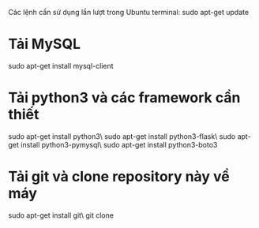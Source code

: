 Các lệnh cần sử dụng lần lượt trong Ubuntu terminal:
sudo apt-get update

# Tải MySQL
sudo apt-get install mysql-client

# Tải python3 và các framework cần thiết
sudo apt-get install python3\\
sudo apt-get install python3-flask\\
sudo apt-get install python3-pymysql\\
sudo apt-get install python3-boto3

# Tải git và clone repository này về máy
sudo apt-get install git\\
git clone
